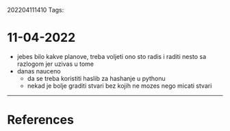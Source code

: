 202204111410
Tags: 

# 11-04-2022
- jebes bilo kakve planove, treba voljeti ono sto radis i raditi nesto sa razlogom jer uzivas u tome
- danas nauceno
	- da se treba koristiti haslib za hashanje u pythonu
	- nekad je bolje graditi stvari bez kojih ne mozes nego micati stvari
---
# References